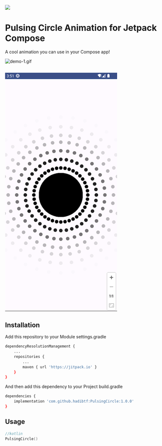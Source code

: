 [![](https://jitpack.io/v/hadibtf/PulsingCircle.svg)](https://jitpack.io/#hadibtf/PulsingCircle)
# Pulsing Circle Animation for Jetpack Compose

A cool animation you can use in your Compose app!

![demo-1.gif](https://github.com/hadibtf/PulsingCircle/blob/master/demo/demo-1.gif "Demo Gif")

## 

![demo-1.png](https://github.com/hadibtf/PulsingCircle/blob/master/demo/demo-1.png "Demo Picture")


## Installation

Add this repository to your Module settings.gradle

```bash
dependencyResolutionManagement {
    ...
    repositories {
        ...
        maven { url 'https://jitpack.io' }
    }
}
```
And then add this dependency to your Project build.gradle

```bash
dependencies {
    implementation 'com.github.hadibtf:PulsingCircle:1.0.0'
}
```

## Usage

```kotlin
//kotlin
PulsingCircle()
```
